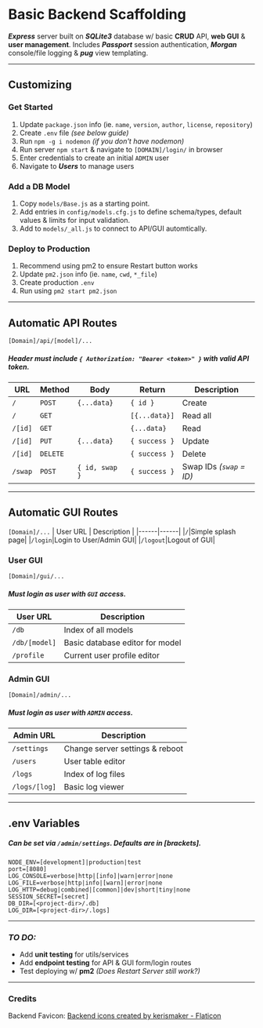 # Basic Backend Scaffolding

***Express*** server built on ***SQLite3*** database w/ basic **CRUD** API, **web GUI** & **user management**.
Includes ***Passport*** session authentication, ***Morgan*** console/file logging & ***pug*** view templating.

---

## Customizing

### Get Started
 1. Update `package.json` info (ie. `name`, `version`, `author`, `license`, `repository`)
 2. Create `.env` file _(see below guide)_
 3. Run `npm -g i nodemon` _(if you don't have nodemon)_
 4. Run server `npm start` & navigate to `[DOMAIN]/login/` in browser
 5. Enter credentials to create an initial `ADMIN` user
 6. Navigate to ***Users*** to manage users

### Add a DB Model
 1. Copy `models/Base.js` as a starting point.
 2. Add entries in `config/models.cfg.js` to define schema/types, default values & limits for input validation.
 3. Add to `models/_all.js` to connect to API/GUI automtically.

### Deploy to Production
 1. Recommend using pm2 to ensure Restart button works
 2. Update `pm2.json` info (ie. `name`, `cwd`, `*_file`)
 3. Create production `.env`
 4. Run using `pm2 start pm2.json`

---

## Automatic API Routes
`[Domain]/api/[model]/...`
##### _Header must include `{ Authorization: "Bearer <token>" }` with valid API token._

| URL | Method | Body | Return | Description |
|------|------|------|------|------|
|`/`|`POST`|`{...data}`|`{ id }`|Create|
|`/`|`GET`| |`[{...data}]`|Read all|
|`/[id]`|`GET`| |`{...data}`|Read|
|`/[id]`|`PUT`|`{...data}`|`{ success }`|Update|
|`/[id]`|`DELETE`| |`{ success }`|Delete|
|`/swap`|`POST`|`{ id, swap }`|`{ success }`|Swap IDs _(`swap` = ID)_|


---

## Automatic GUI Routes

`[Domain]/...`
| User URL | Description |
|------|------|
|`/`|Simple splash page|
|`/login`|Login to User/Admin GUI|
|`/logout`|Logout of GUI|

### User GUI
`[Domain]/gui/...`
##### _Must login as user with `GUI` access._
| User URL | Description |
|------|------|
|`/db`|Index of all models|
|`/db/[model]`|Basic database editor for model|
|`/profile`|Current user profile editor|

### Admin GUI
`[Domain]/admin/...`
##### _Must login as user with `ADMIN` access._
| Admin URL | Description |
|------|------|
|`/settings`|Change server settings & reboot|
|`/users`|User table editor|
|`/logs`|Index of log files|
|`/logs/[log]`|Basic log viewer|

---

## .env Variables
##### _Can be set via `/admin/settings`. Defaults are in [brackets]._
```
NODE_ENV=[development]|production|test
port=[8080]
LOG_CONSOLE=verbose|http|[info]|warn|error|none
LOG_FILE=verbose|http|info|[warn]|error|none
LOG_HTTP=debug|combined|[common]|dev|short|tiny|none
SESSION_SECRET=[secret]
DB_DIR=[<project-dir>/.db]
LOG_DIR=[<project-dir>/.logs]
```

---

### *TO DO:*
 - Add **unit testing** for utils/services
 - Add **endpoint testing** for API & GUI form/login routes
 - Test deploying w/ **pm2** _(Does Restart Server still work?)_

---

### Credits
Backend Favicon: [Backend icons created by kerismaker - Flaticon](https://www.flaticon.com/free-icons/backend)
